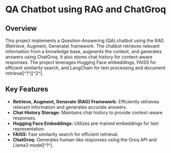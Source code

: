 # QA Chatbot using RAG and ChatGroq

## Overview
This project implements a Question-Answering (QA) chatbot using the RAG (Retrieve, Augment, Generate) framework. The chatbot retrieves relevant information from a knowledge base, augments the context, and generates answers using ChatGroq. It also stores chat history for context-aware responses. The project leverages Hugging Face embeddings, FAISS for efficient similarity search, and LangChain for text processing and document retrieval[^1^][^2^].

## Key Features
- **Retrieve, Augment, Generate (RAG) Framework:** Efficiently retrieves relevant information and generates accurate answers.
- **Chat History Storage:** Maintains chat history to provide context-aware responses.
- **Hugging Face Embeddings:** Utilizes pre-trained embeddings for text representation.
- **FAISS:** Fast similarity search for efficient retrieval.
- **ChatGroq:** Generates human-like responses using the Groq API and Llama3 model[^1^].

